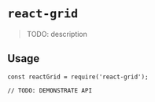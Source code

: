 # `react-grid`

> TODO: description

## Usage

```
const reactGrid = require('react-grid');

// TODO: DEMONSTRATE API
```
